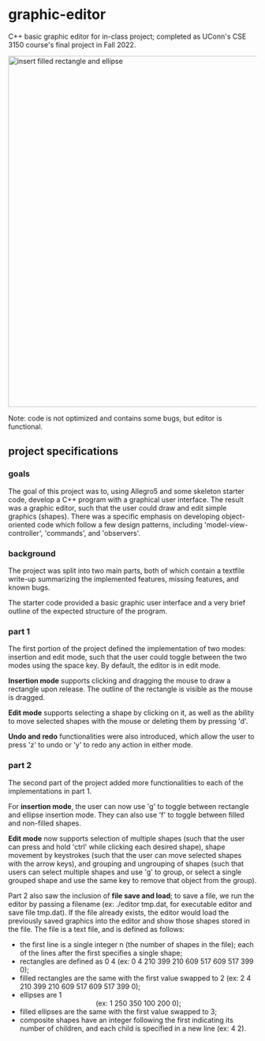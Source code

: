 # graphic-editor
C++ basic graphic editor for in-class project; completed as UConn's CSE 3150 course's final project in Fall 2022. 

<img width="712" alt="insert filled rectangle and ellipse" src="https://github.com/ariblack17/graphic-editor/assets/115741421/9643ffc5-5597-4128-ad21-7ae1c1af6a9f">

Note: code is not optimized and contains some bugs, but editor is functional.

## project specifications

### goals
The goal of this project was to, using Allegro5 and some skeleton starter code, develop a C++ program with a graphical user interface.
The result was a graphic editor, such that the user could draw and edit simple graphics (shapes). There was a specific emphasis on 
developing object-oriented code which follow a few design patterns, including 'model-view-controller', 'commands', and 'observers'.


### background
The project was split into two main parts, both of which contain a textfile write-up summarizing the implemented features, 
missing features, and known bugs.

The starter code provided a basic graphic user interface and a very brief outline of the expected structure of the program. 


### part 1
The first portion of the project defined the implementation of two modes: insertion and edit mode, such that the user could toggle
between the two modes using the space key. By default, the editor is in edit mode.

**Insertion mode** supports clicking and dragging the mouse to draw a rectangle upon release. The outline of the rectangle is visible as the 
mouse is dragged.

**Edit mode** supports selecting a shape by clicking on it, as well as the ability to move selected shapes with the mouse or deleting them
by pressing 'd'.

**Undo and redo** functionalities were also introduced, which allow the user to press 'z' to undo or 'y' to redo any action in either mode.


### part 2
The second part of the project added more functionalities to each of the implementations in part 1. 

For **insertion mode**, the user can now use 'g' to toggle between rectangle and ellipse insertion mode. They can also use 'f' to toggle
between filled and non-filled shapes. 

**Edit mode** now supports selection of multiple shapes (such that the user can press and hold 'ctrl' while clicking each desired shape), 
shape movement by keystrokes (such that the user can move selected shapes with the arrow keys), and grouping and ungrouping of shapes 
(such that users can select multiple shapes and use 'g' to group, or select a single grouped shape and use the same key to remove that
object from the group). 

Part 2 also saw the inclusion of **file save and load**; to save a file, we run the editor by passing a filename (ex: ./editor tmp.dat, for 
executable editor and save file tmp.dat). If the file already exists, the editor would load the previously saved graphics into the
editor and show those shapes stored in the file. The file is a text file, and is defined as follows: 
- the first line is a single integer n (the number of shapes in the file); each of the lines after the first specifies a single shape;
- rectangles are defined as 0 4 <coordinates of the bounding box> <color> (ex: 0 4 210 399 210 609 517 609 517 399 0);
- filled rectangles are the same with the first value swapped to 2 (ex: 2 4 210 399 210 609 517 609 517 399 0);
- ellipses are 1 <center coordinates> <x radius> <y radius> <color> (ex: 1 250 350 100 200 0);
- filled ellipses are the same with the first value swapped to 3;
- composite shapes have an integer following the first indicating its number of children, and each child is specified in a new line (ex: 4 2).
